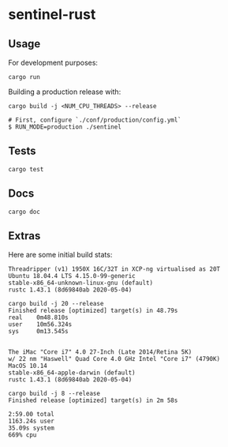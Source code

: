 # sentinel-rust

## Usage

For development purposes:

```
cargo run
```

Building a production release with:

```
cargo build -j <NUM_CPU_THREADS> --release

# First, configure `./conf/production/config.yml`
$ RUN_MODE=production ./sentinel
```

## Tests

```
cargo test
```

## Docs

```
cargo doc
```

## Extras

Here are some initial build stats:

```
Threadripper (v1) 1950X 16C/32T in XCP-ng virtualised as 20T
Ubuntu 18.04.4 LTS 4.15.0-99-generic
stable-x86_64-unknown-linux-gnu (default)
rustc 1.43.1 (8d69840ab 2020-05-04)

cargo build -j 20 --release
Finished release [optimized] target(s) in 48.79s                                                            
real    0m48.810s                                         
user    10m56.324s                                        
sys     0m13.545s 


The iMac "Core i7" 4.0 27-Inch (Late 2014/Retina 5K)
w/ 22 nm "Haswell" Quad Core 4.0 GHz Intel "Core i7" (4790K)
MacOS 10.14
stable-x86_64-apple-darwin (default)
rustc 1.43.1 (8d69840ab 2020-05-04)

cargo build -j 8 --release
Finished release [optimized] target(s) in 2m 58s

2:59.00 total
1163.24s user
35.09s system
669% cpu
```
